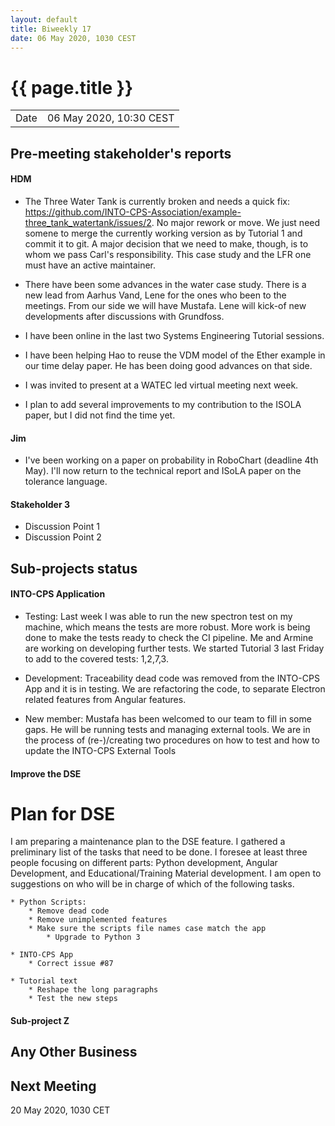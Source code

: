 ```yaml
---
layout: default
title: Biweekly 17
date: 06 May 2020, 1030 CEST
---
```


<script src="https://code.jquery.com/jquery-1.11.1.min.js">
</script>
<script src="/javascripts/edit.js"></script>
<script>setEditButonNm();</script>

# {{ page.title }}

|||
|---|---|
| Date | 06 May 2020, 10:30 CEST |


## Pre-meeting stakeholder's reports

<!-- Please keep in mind that the minutes are publicly available.-->

#### HDM
  
* The Three Water Tank is currently broken and needs a quick fix:
  <https://github.com/INTO-CPS-Association/example-three_tank_watertank/issues/2>. 
  No major rework or move. We just need somene to merge the currently working version
  as by Tutorial 1 and commit it to git. A major decision that we need to make, though,
  is to whom we pass Carl's responsibility. This case study and the LFR one must
  have an active maintainer.

* There have been some advances in the water case study. There is a new lead from
  Aarhus Vand, Lene for the ones who been to the meetings. From our side we will 
  have Mustafa. Lene will kick-of new developments after discussions with Grundfoss.
 
* I have been online in the last two Systems Engineering Tutorial sessions.

* I have been helping  Hao to reuse the VDM model of the Ether example in our time 
delay paper. He has been doing good advances on that side.

* I was invited to present at a WATEC led virtual meeting next week.

* I plan to add several improvements to my contribution to the ISOLA paper, but 
  I did not find the time yet.


#### Jim
* I've been working on a paper on probability in RoboChart (deadline 4th May). I'll now return to the technical report and ISoLA paper on the tolerance language.

#### Stakeholder 3
* Discussion Point 1
* Discussion Point 2

## Sub-projects status


#### INTO-CPS Application

* Testing: Last week I was able to run the new spectron test on my machine, 
  which means the tests are more robust. More work is being done to make the 
  tests ready to check the CI pipeline. Me and Armine are working on developing
  further tests.  We started Tutorial 3 last Friday to add to the covered
  tests: 1,2,7,3.

* Development: Traceability dead code was removed from the INTO-CPS App and it is in 
  testing. We are refactoring the code, to separate Electron related features
  from Angular features.
    
* New member: Mustafa has been welcomed to our team to fill in some gaps. He 
  will be running tests and managing external tools. We are in the process of
  (re-)/creating two procedures on how to test and how to update the INTO-CPS 
  External Tools

  
#### Improve the DSE  

# Plan for DSE

I am preparing a maintenance plan to the DSE feature. I gathered a preliminary
list of the tasks that need to be done. I foresee at least three people
focusing on different parts: Python development, Angular Development, and 
Educational/Training Material development. I am open to suggestions on who will
be in charge of which of the following tasks.

	* Python Scripts:
		* Remove dead code
		* Remove unimplemented features
		* Make sure the scripts file names case match the app
    		* Upgrade to Python 3
		 
	* INTO-CPS App
		* Correct issue #87

	* Tutorial text 
		* Reshape the long paragraphs
		* Test the new steps


#### Sub-project Z

##  Any Other Business

Next Meeting
------------

20 May 2020, 1030 CET


<div id="edit_page_div"></div>
